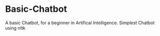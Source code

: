 # Basic-Chatbot
A basic Chatbot, for a beginner in Artifical Intelligence.
Simplest Chatbot using nltk

